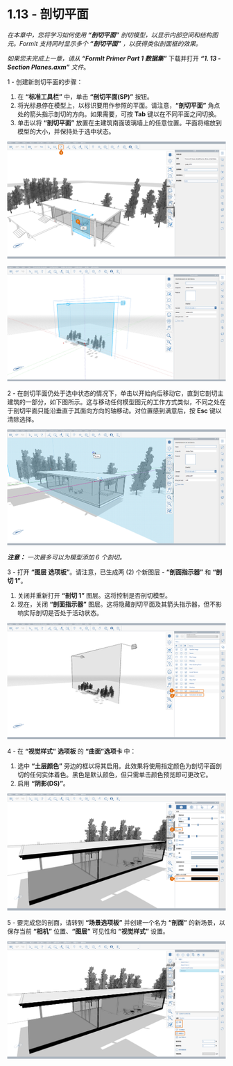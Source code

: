 # 1.13 - 剖切平面

_在本章中，您将学习如何使用_ _**“剖切平面”**_ _剖切模型，以显示内部空间和结构图元。FormIt 支持同时显示多个_ _**“剖切平面”**_ _，以获得类似剖面框的效果。_

_如果您未完成上一章，请从_ _**“FormIt Primer Part 1 数据集”**_ 下载并打开 _**“1\. 13 - Section Planes.axm”**_ _文件_。

1 - 创建新剖切平面的步骤：

1. 在 **“标准工具栏”** 中，单击 **“剖切平面(SP)”** 按钮。
2. 将光标悬停在模型上，以标识要用作参照的平面。请注意，**“剖切平面”** 角点处的箭头指示剖切的方向。如果需要，可按 **Tab** 键以在不同平面之间切换。
3. 单击以将 **“剖切平面”** 放置在主建筑南面玻璃墙上的任意位置。平面将缩放到模型的大小，并保持处于选中状态。

![将光标悬停在玻璃墙上时的剖切平面预览。](<../../.gitbook/assets/0 (6).png>)

![放置后缩放的剖切平面。](<../../.gitbook/assets/1 (19) (1).png>)

2 - 在剖切平面仍处于选中状态的情况下，单击以开始向后移动它，直到它剖切主建筑的一部分，如下图所示。这与移动任何模型图元的工作方式类似，不同之处在于剖切平面只能沿垂直于其面向方向的轴移动。对位置感到满意后，按 **Esc** 键以清除选择。

![](<../../.gitbook/assets/2 (11) (1).png>)

_**注意：**_ _一次最多可以为模型添加 6 个剖切。_

3 - 打开 **“图层** **选项板”**。请注意，已生成两 (2) 个新图层 - **“剖面指示器”** 和 **“剖切 1”**。

1. 关闭并重新打开 **“剖切 1”** 图层。这将控制是否剖切模型。
2. 现在，关闭 **“剖面指示器”** 图层。这将隐藏剖切平面及其箭头指示器，但不影响实际剖切是否处于活动状态。

![](<../../.gitbook/assets/3 (6) (1).png>)

4 - 在 **“视觉样式”** **选项板** 的 **“曲面”选项卡** 中：

1. 选中 **“土层颜色”** 旁边的框以将其启用。此效果将使用指定颜色为剖切平面剖切的任何实体着色。黑色是默认颜色，但只需单击颜色预览即可更改它。
2. 启用 **“阴影(DS)”**。

![](../../.gitbook/assets/poche.png)

5 - 要完成您的剖面，请转到 **“场景选项板”** 并创建一个名为 **“剖面”** 的新场景，以保存当前 **“相机”** 位置、**“图层”** 可见性和 **“视觉样式”** 设置。

![](<../../.gitbook/assets/5 (7).png>)
